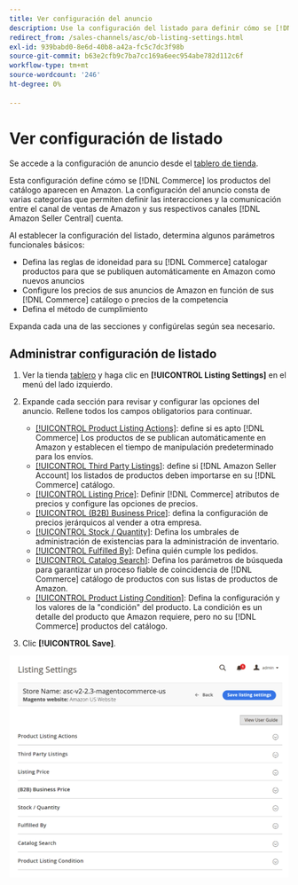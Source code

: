 ```yaml
---
title: Ver configuración del anuncio
description: Use la configuración del listado para definir cómo se [!DNL Commerce] los productos del catálogo aparecen en [!DNL Amazon Marketplace].
redirect_from: /sales-channels/asc/ob-listing-settings.html
exl-id: 939babd0-8e6d-40b8-a42a-fc5c7dc3f98b
source-git-commit: b63e2cfb9c7ba7cc169a6eec954abe782d112c6f
workflow-type: tm+mt
source-wordcount: '246'
ht-degree: 0%

---
```


# Ver configuración de listado

Se accede a la configuración de anuncio desde el [tablero de tienda](./amazon-store-dashboard.md).

Esta configuración define cómo se [!DNL Commerce] los productos del catálogo aparecen en Amazon. La configuración del anuncio consta de varias categorías que permiten definir las interacciones y la comunicación entre el canal de ventas de Amazon y sus respectivos canales [!DNL Amazon Seller Central] cuenta.

Al establecer la configuración del listado, determina algunos parámetros funcionales básicos:

- Defina las reglas de idoneidad para su [!DNL Commerce] catalogar productos para que se publiquen automáticamente en Amazon como nuevos anuncios
- Configure los precios de sus anuncios de Amazon en función de sus [!DNL Commerce] catálogo o precios de la competencia
- Defina el método de cumplimiento

Expanda cada una de las secciones y configúrelas según sea necesario.

## Administrar configuración de listado

1. Ver la tienda [tablero](./amazon-store-dashboard.md) y haga clic en **[!UICONTROL Listing Settings]** en el menú del lado izquierdo.

1. Expande cada sección para revisar y configurar las opciones del anuncio. Rellene todos los campos obligatorios para continuar.

   - [[!UICONTROL Product Listing Actions]](./product-listing-actions.md): define si es apto [!DNL Commerce] Los productos de se publican automáticamente en Amazon y establecen el tiempo de manipulación predeterminado para los envíos.
   - [[!UICONTROL Third Party Listings]](./third-party-listing-settings.md): define si [!DNL Amazon Seller Account] los listados de productos deben importarse en su [!DNL Commerce] catálogo.
   - [[!UICONTROL Listing Price]](./listing-price.md): Definir [!DNL Commerce] atributos de precios y configure las opciones de precios.
   - [[!UICONTROL (B2B) Business Price]](./business-pricing.md): defina la configuración de precios jerárquicos al vender a otra empresa.
   - [[!UICONTROL Stock / Quantity]](./stock-quantity.md): Defina los umbrales de administración de existencias para la administración de inventario.
   - [[!UICONTROL Fulfilled By]](./fulfilled-by.md)\: Defina quién cumple los pedidos.
   - [[!UICONTROL Catalog Search]](./catalog-search.md): Defina los parámetros de búsqueda para garantizar un proceso fiable de coincidencia de [!DNL Commerce] catálogo de productos con sus listas de productos de Amazon.
   - [[!UICONTROL Product Listing Condition]](./product-listing-condition.md): Defina la configuración y los valores de la &quot;condición&quot; del producto. La condición es un detalle del producto que Amazon requiere, pero no su [!DNL Commerce] productos del catálogo.

1. Clic **[!UICONTROL Save]**.

![Configuración de anuncio](assets/amazon-listing-settings.png)
